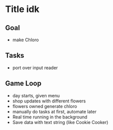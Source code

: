# Title idk

## Goal
- make Chloro

## Tasks
- port over input reader

## Game Loop
- day starts, given menu
- shop updates with different flowers
- flowers owned generate chloro
- manually do tasks at first, automate later
- Real time running in the background
- Save data with text string (like Cookie Cooker)
